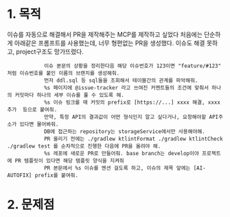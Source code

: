 # 1. 목적

이슈를 자동으로 해결해서 PR을 제작해주는 MCP를 제작하고 싶었다
처음에는 단순하게 아래같은 프롬프트를 사용했는데, 너무 형편없는 PR을 생성했다. 이슈도 해결 못하고, project구조도 망가뜨렸다. 

```
            이슈 본문의 상황을 정리한다음 해당 이슈번호가 123이면 "feature/#123" 처럼 이슈번호를 붙인 이름의 브랜치를 생성해줘.   
            먼저 ddl.sql 등 sql들을 조회해서 테이블간의 관계를 파악해줘.  
            %s 페이지에 @issue-tracker 라고 쓰여진 커멘트들의 조건에 맞춰서 하나의 커밋마다 하나의 세부 이슈를 풀 수 있도록 해.
            %s 이슈 링크를 매 커밋의 prefix로 [https://...] xxxx 해결, xxxx 추가  등으로 붙여줘.
            만약, 특정 API의 결과값이 어떤 형식인지 알고 싶다거나, 요청해야할 API주소가 있다면 물어봐줘. 
            DB에 접근하는 repository는 storageService에서만 사용해야해.             
            PR 올리기 전에는 ./gradlew ktlintFormat ./gradlew ktlintCheck ./gradlew test 를 순차적으로 진행한 다음에 PR을 올려야 해. 
            %s 레포에 새로운 PR로 만들어줘. base branch는 develop이야 프로젝트에 PR 템플릿이 있다면 해당 템플릿 양식을 지켜줘
            PR 본문에서 %s 이슈를 멘션 걸도록 하고, 이슈의 제목 앞에는 [AI-AUTOFIX] prefix를 붙여줘.                      
```

# 2. 문제점

